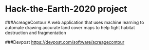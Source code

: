 # Hack-the-Earth-2020 project
###AcreageContour
A web application that uses machine learning to automate drawing accurate land cover maps to help fight habitat destruction and fragmentation

###Devpost
https://devpost.com/software/acreagecontour
